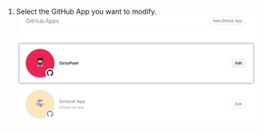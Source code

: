 1. Select the GitHub App you want to modify.
![App selection](/assets/images/github-apps/github_apps_select-app.png)
